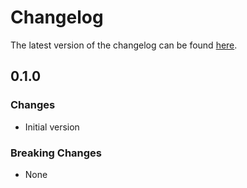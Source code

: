 # Changelog

The latest version of the changelog can be found [here](https://github.com/Azure/bicep-registry-modules/blob/main/avm/res/network/private-dns-zone/mx/CHANGELOG.md).

## 0.1.0

### Changes

- Initial version

### Breaking Changes

- None
